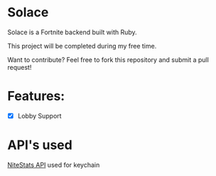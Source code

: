 # Solace

Solace is a Fortnite backend built with Ruby.

This project will be completed during my free time.

Want to contribute? Feel free to fork this repository and submit a pull request!



# Features:

- [x] Lobby Support




# API's  used 
[NiteStats API](https://nitestats.com/) used for keychain






